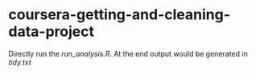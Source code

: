 # coursera-getting-and-cleaning-data-project

Directly run the *run_analysis.R*.
At the end output would be generated in *tidy.txt*
